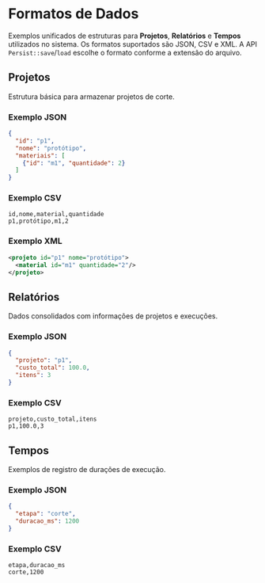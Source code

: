# Formatos de Dados

Exemplos unificados de estruturas para **Projetos**, **Relatórios** e **Tempos** utilizados no sistema. Os formatos
suportados são JSON, CSV e XML. A API `Persist::save`/`load` escolhe o
formato conforme a extensão do arquivo.

## Projetos
Estrutura básica para armazenar projetos de corte.

### Exemplo JSON
```json
{
  "id": "p1",
  "nome": "protótipo",
  "materiais": [
    {"id": "m1", "quantidade": 2}
  ]
}
```

### Exemplo CSV
```
id,nome,material,quantidade
p1,protótipo,m1,2
```

### Exemplo XML
```xml
<projeto id="p1" nome="protótipo">
  <material id="m1" quantidade="2"/>
</projeto>
```

## Relatórios
Dados consolidados com informações de projetos e execuções.

### Exemplo JSON
```json
{
  "projeto": "p1",
  "custo_total": 100.0,
  "itens": 3
}
```

### Exemplo CSV
```
projeto,custo_total,itens
p1,100.0,3
```

## Tempos
Exemplos de registro de durações de execução.

### Exemplo JSON
```json
{
  "etapa": "corte",
  "duracao_ms": 1200
}
```

### Exemplo CSV
```
etapa,duracao_ms
corte,1200
```
